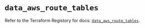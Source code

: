 # `data_aws_route_tables`

Refer to the Terraform Registory for docs: [`data_aws_route_tables`](https://registry.terraform.io/providers/hashicorp/aws/3.76.1/docs/data-sources/route_tables).
